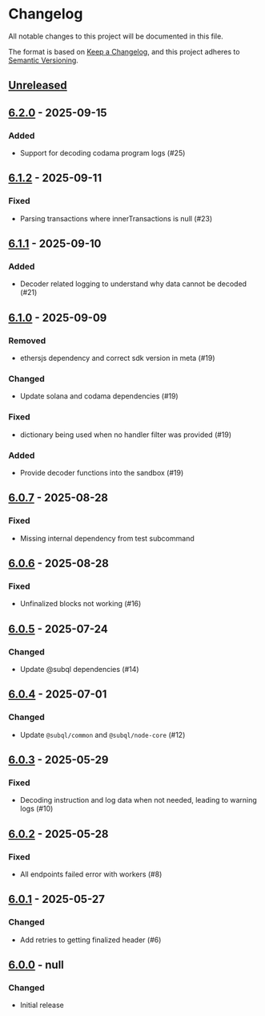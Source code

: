 # Changelog
All notable changes to this project will be documented in this file.

The format is based on [Keep a Changelog](https://keepachangelog.com/en/1.0.0/),
and this project adheres to [Semantic Versioning](https://semver.org/spec/v2.0.0.html).

## [Unreleased]

## [6.2.0] - 2025-09-15
### Added
- Support for decoding codama program logs (#25)

## [6.1.2] - 2025-09-11
### Fixed
- Parsing transactions where innerTransactions is null (#23)

## [6.1.1] - 2025-09-10
### Added
- Decoder related logging to understand why data cannot be decoded (#21)

## [6.1.0] - 2025-09-09
### Removed
- ethersjs dependency and correct sdk version in meta (#19)

### Changed
- Update solana and codama dependencies (#19)

### Fixed
- dictionary being used when no handler filter was provided (#19)

### Added
- Provide decoder functions into the sandbox (#19)

## [6.0.7] - 2025-08-28
### Fixed
- Missing internal dependency from test subcommand

## [6.0.6] - 2025-08-28
### Fixed
- Unfinalized blocks not working (#16)

## [6.0.5] - 2025-07-24
### Changed
- Update @subql dependencies (#14)

## [6.0.4] - 2025-07-01
### Changed
- Update `@subql/common` and `@subql/node-core` (#12)

## [6.0.3] - 2025-05-29
### Fixed
- Decoding instruction and log data when not needed, leading to warning logs (#10)

## [6.0.2] - 2025-05-28
### Fixed
- All endpoints failed error with workers (#8)

## [6.0.1] - 2025-05-27
### Changed
- Add retries to getting finalized header (#6)

## [6.0.0] - null
### Changed
- Initial release

[Unreleased]: https://github.com/subquery/subql-solana/compare/node-solana/6.2.0...HEAD
[6.2.0]: https://github.com/subquery/subql-solana/compare/node-solana/6.1.2...node-solana/6.2.0
[6.1.2]: https://github.com/subquery/subql-solana/compare/node-solana/6.1.1...node-solana/6.1.2
[6.1.1]: https://github.com/subquery/subql-solana/compare/node-solana/6.1.0...node-solana/6.1.1
[6.1.0]: https://github.com/subquery/subql-solana/compare/node-solana/6.0.7...node-solana/6.1.0
[6.0.7]: https://github.com/subquery/subql-solana/compare/node-solana/6.0.6...node-solana/6.0.7
[6.0.6]: https://github.com/subquery/subql-solana/compare/node-solana/6.0.5...node-solana/6.0.6
[6.0.5]: https://github.com/subquery/subql-solana/compare/node-solana/6.0.4...node-solana/6.0.5
[6.0.4]: https://github.com/subquery/subql-solana/compare/node-solana/6.0.3...node-solana/6.0.4
[6.0.3]: https://github.com/subquery/subql-solana/compare/node-solana/6.0.2...node-solana/6.0.3
[6.0.2]: https://github.com/subquery/subql-solana/compare/node-solana/6.0.1...node-solana/6.0.2
[6.0.1]: https://github.com/subquery/subql-solana/compare/node-solana/6.0.0...node-solana/6.0.1
[6.0.0]: https://github.com/subquery/subql-solana/releases/tag/node-solana/6.0.0
